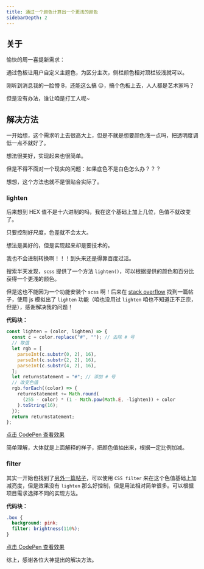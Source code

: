 ```yaml
---
title: 通过一个颜色计算出一个更浅的颜色
sidebarDepth: 2
---
```


## 关于

愉快的周一喜提新需求：

通过色板让用户自定义主题色，为区分主次，侧栏颜色相对顶栏较浅就可以。

刚听到消息我的一脸懵 B，还能这么搞 😒，搞个色板上去，人人都是艺术家吗？

但是没有办法，谁让咱是打工人呢~

## 解决方法

一开始想，这个需求听上去很高大上，但是不就是想要颜色浅一点吗，把透明度调低一点不就好了。

想法很美好，实现起来也很简单。

但是不得不面对一个现实的问题：如果底色不是白色怎么办？？？

想想，这个方法也就不是很贴合实际了。

### lighten

后来想到 HEX 值不是十六进制的吗，我在这个基础上加上几位，色值不就改变了。

只要控制好尺度，色差就不会太大。

想法是美好的，但是实现起来却是要技术的。

我也不会进制转换啊！！！到头来还是得靠百度过活。

搜索半天发现，`scss` 提供了一个方法 `lighten()`，可以根据提供的颜色和百分比获得一个更浅的颜色。

但是这也不能因为一个功能安装个 `scss` 啊！后来在 [stack overflow](https://stackoverflow.com/questions/14530941/js-lighten-darken-color) 找到一篇帖子，使用 js 模拟出了 `lighten` 功能（咱也没用过 `lighten` 咱也不知道正不正宗，但是），感谢解决我的问题！

**代码块：**

```js
const lighten = (color, lighten) => {
  const c = color.replace("#", ""); // 去除 # 号
  // 取值
  let rgb = [
    parseInt(c.substr(0, 2), 16),
    parseInt(c.substr(2, 2), 16),
    parseInt(c.substr(4, 2), 16),
  ];
  let returnstatement = "#"; // 添加 # 号
  // 改变色值
  rgb.forEach((color) => {
    returnstatement += Math.round(
      (255 - color) * (1 - Math.pow(Math.E, -lighten)) + color
    ).toString(16);
  });
  return returnstatement;
};
```

[点击 CodePen 查看效果](https://codepen.io/ares-chang/pen/wvrGNJO)

简单理解，大体就是上面解释的样子，把颜色值抽出来，根据一定比例加减。

### filter

其实一开始也找到了[另外一篇帖子](https://stackoverflow.com/questions/1625681/dynamically-change-color-to-lighter-or-darker-by-percentage-css/55828346#55828346)，可以使用 `CSS filter` 来在这个色值基础上加减亮度，但是效果没有 `lighten` 那么好控制，但是用法相对简单很多。可以根据项目需求选择不同的实现方法。

**代码块：**

```css
.box {
  background: pink;
  filter: brightness(110%);
}
```

[点击 CodePen 查看效果](https://codepen.io/ares-chang/pen/wvrGNJO)

综上，感谢各位大神提出的解决方法。
